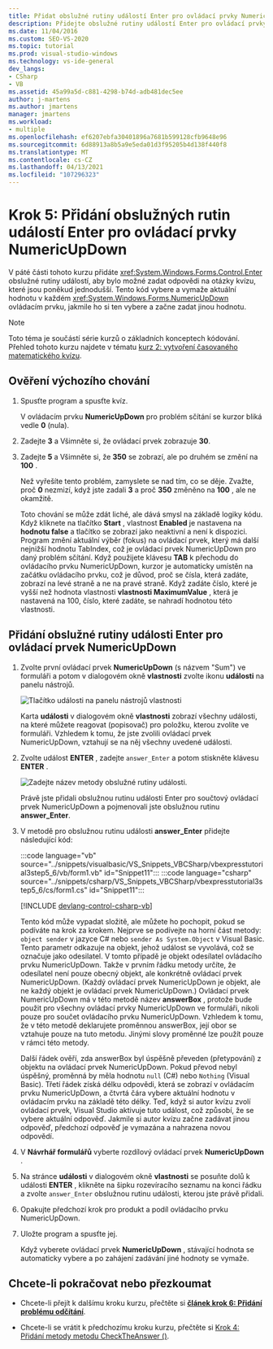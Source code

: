 ```yaml
---
title: Přidat obslužné rutiny událostí Enter pro ovládací prvky NumericUpDown
description: Přidejte obslužné rutiny událostí Enter pro ovládací prvky NumericUpDown v kurzu Vytvoření časovaného matematického kvízu.
ms.date: 11/04/2016
ms.custom: SEO-VS-2020
ms.topic: tutorial
ms.prod: visual-studio-windows
ms.technology: vs-ide-general
dev_langs:
- CSharp
- VB
ms.assetid: 45a99a5d-c881-4298-b74d-adb481dec5ee
author: j-martens
ms.author: jmartens
manager: jmartens
ms.workload:
- multiple
ms.openlocfilehash: ef6207ebfa30401896a7681b599128cfb9648e96
ms.sourcegitcommit: 6d88913a8b5a9e5eda01d3f95205b4d138f440f8
ms.translationtype: MT
ms.contentlocale: cs-CZ
ms.lasthandoff: 04/13/2021
ms.locfileid: "107296323"
---
```

# <a name="step-5-add-enter-event-handlers-for-the-numericupdown-controls"></a>Krok 5: Přidání obslužných rutin událostí Enter pro ovládací prvky NumericUpDown

V páté části tohoto kurzu přidáte <xref:System.Windows.Forms.Control.Enter> obslužné rutiny událostí, aby bylo možné zadat odpovědi na otázky kvízu, které jsou poněkud jednodušší. Tento kód vybere a vymaže aktuální hodnotu v každém <xref:System.Windows.Forms.NumericUpDown> ovládacím prvku, jakmile ho si ten vybere a začne zadat jinou hodnotu.

> [!NOTE]
> Toto téma je součástí série kurzů o základních konceptech kódování. Přehled tohoto kurzu najdete v tématu [kurz 2: vytvoření časovaného matematického kvízu](../ide/tutorial-2-create-a-timed-math-quiz.md).

## <a name="to-verify-the-default-behavior"></a>Ověření výchozího chování

1. Spusťte program a spusťte kvíz.

     V ovládacím prvku **NumericUpDown** pro problém sčítání se kurzor bliká vedle **0** (nula).

2. Zadejte **3** a Všimněte si, že ovládací prvek zobrazuje **30**.

3. Zadejte **5** a Všimněte si, že **350** se zobrazí, ale po druhém se změní na **100** .

     Než vyřešíte tento problém, zamyslete se nad tím, co se děje. Zvažte, proč **0** nezmizí, když jste zadali **3** a proč **350** změněno na **100** , ale ne okamžitě.

     Toto chování se může zdát liché, ale dává smysl na základě logiky kódu. Když kliknete na tlačítko **Start** , vlastnost **Enabled** je nastavena na **hodnotu false** a tlačítko se zobrazí jako neaktivní a není k dispozici. Program změní aktuální výběr (fokus) na ovládací prvek, který má další nejnižší hodnotu TabIndex, což je ovládací prvek NumericUpDown pro daný problém sčítání. Když použijete klávesu **TAB** k přechodu do ovládacího prvku NumericUpDown, kurzor je automaticky umístěn na začátku ovládacího prvku, což je důvod, proč se čísla, která zadáte, zobrazí na levé straně a ne na pravé straně. Když zadáte číslo, které je vyšší než hodnota vlastnosti **vlastnosti MaximumValue** , která je nastavená na 100, číslo, které zadáte, se nahradí hodnotou této vlastnosti.

## <a name="to-add-an-enter-event-handler-for-a-numericupdown-control"></a>Přidání obslužné rutiny události Enter pro ovládací prvek NumericUpDown

1. Zvolte první ovládací prvek **NumericUpDown** (s názvem "Sum") ve formuláři a potom v dialogovém okně **vlastnosti** zvolte ikonu **události** na panelu nástrojů.

   ![Tlačítko události na panelu nástrojů vlastnosti](media/control-properties-events.png)

   Karta **události** v dialogovém okně **vlastnosti** zobrazí všechny události, na které můžete reagovat (popisovač) pro položku, kterou zvolíte ve formuláři. Vzhledem k tomu, že jste zvolili ovládací prvek NumericUpDown, vztahují se na něj všechny uvedené události.

2. Zvolte událost **ENTER** , zadejte `answer_Enter` a potom stiskněte klávesu **ENTER** .

   ![Zadejte název metody obslužné rutiny události.](media/enter-event.png)

   Právě jste přidali obslužnou rutinu události Enter pro součtový ovládací prvek NumericUpDown a pojmenovali jste obslužnou rutinu **answer_Enter**.

3. V metodě pro obslužnou rutinu události **answer_Enter** přidejte následující kód:

     :::code language="vb" source="../snippets/visualbasic/VS_Snippets_VBCSharp/vbexpresstutorial3step5_6/vb/form1.vb" id="Snippet11":::
     :::code language="csharp" source="../snippets/csharp/VS_Snippets_VBCSharp/vbexpresstutorial3step5_6/cs/form1.cs" id="Snippet11":::

     [!INCLUDE [devlang-control-csharp-vb](./includes/devlang-control-csharp-vb.md)]

     Tento kód může vypadat složitě, ale můžete ho pochopit, pokud se podíváte na krok za krokem. Nejprve se podívejte na horní část metody: `object sender` v jazyce C# nebo `sender As System.Object` v Visual Basic. Tento parametr odkazuje na objekt, jehož událost se vyvolává, což se označuje jako odesilatel. V tomto případě je objekt odesílatel ovládacího prvku NumericUpDown. Takže v prvním řádku metody určíte, že odesílatel není pouze obecný objekt, ale konkrétně ovládací prvek NumericUpDown. (Každý ovládací prvek NumericUpDown je objekt, ale ne každý objekt je ovládací prvek NumericUpDown.) Ovládací prvek NumericUpDown má v této metodě název **answerBox** , protože bude použit pro všechny ovládací prvky NumericUpDown ve formuláři, nikoli pouze pro součet ovládacího prvku NumericUpDown. Vzhledem k tomu, že v této metodě deklarujete proměnnou answerBox, její obor se vztahuje pouze na tuto metodu. Jinými slovy proměnné lze použít pouze v rámci této metody.

     Další řádek ověří, zda answerBox byl úspěšně převeden (přetypování) z objektu na ovládací prvek NumericUpDown. Pokud převod nebyl úspěšný, proměnná by měla hodnotu `null` (C#) nebo `Nothing` (Visual Basic). Třetí řádek získá délku odpovědi, která se zobrazí v ovládacím prvku NumericUpDown, a čtvrtá čára vybere aktuální hodnotu v ovládacím prvku na základě této délky. Teď, když si autor kvízu zvolí ovládací prvek, Visual Studio aktivuje tuto událost, což způsobí, že se vybere aktuální odpověď. Jakmile si autor kvízu začne zadávat jinou odpověď, předchozí odpověď je vymazána a nahrazena novou odpovědí.

4. V **Návrhář formulářů** vyberte rozdílový ovládací prvek **NumericUpDown** .

5. Na stránce **události** v dialogovém okně **vlastnosti** se posuňte dolů k události **ENTER** , klikněte na šipku rozevíracího seznamu na konci řádku a zvolte `answer_Enter` obslužnou rutinu události, kterou jste právě přidali.

6. Opakujte předchozí krok pro produkt a podíl ovládacího prvku NumericUpDown.

7. Uložte program a spusťte jej.

     Když vyberete ovládací prvek **NumericUpDown** , stávající hodnota se automaticky vybere a po zahájení zadávání jiné hodnoty se vymaže.

## <a name="to-continue-or-review"></a>Chcete-li pokračovat nebo přezkoumat

- Chcete-li přejít k dalšímu kroku kurzu, přečtěte si **[článek krok 6: Přidání problému odčítání](../ide/step-6-add-a-subtraction-problem.md)**.

- Chcete-li se vrátit k předchozímu kroku kurzu, přečtěte si [Krok 4: Přidání metody metodu CheckTheAnswer ()](../ide/step-4-add-the-checktheanswer-parens-method.md).
